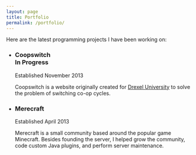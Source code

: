 ```yaml
---
layout: page
title: Portfolio
permalink: /portfolio/
---
```


Here are the latest programming projects I have been working on:

<ul class="portfolio">
	<li>
		<h3>Coopswitch <div class="status status-inprogress">In Progress</div></h3>
		<p class="post-meta">Established November 2013</p>
		<p>Coopswitch is a website originally created for <a href="http://drexel.edu">Drexel University</a> to solve the problem of switching co-op cycles.</p>
	</li>
	<li>
		<h3>Merecraft</h3>
		<p class="post-meta">Established April 2013</p>
		<p>Merecraft is a small community based around the popular game Minecraft. Besides founding the server, I helped grow the community, code custom Java plugins, and perform server maintenance.
		</p>
	</li>
</ul>

